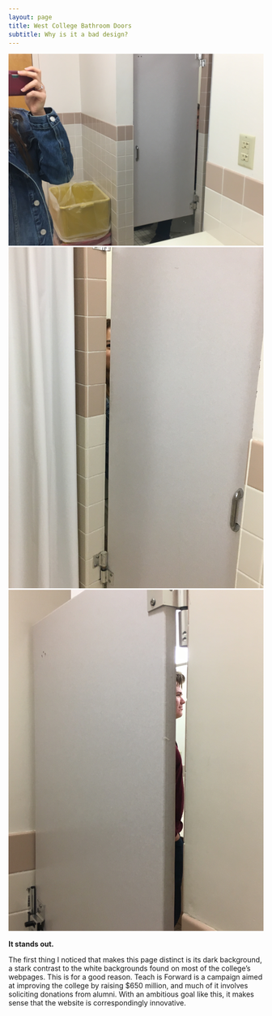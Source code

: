 ```yaml
---
layout: page
title: West College Bathroom Doors
subtitle: Why is it a bad design?
---
```


![Door gap through mirror ](/img/west2.jpg)
![Door gap external view ](/img/west3.jpg)
![Door gap internal view ](/img/west4.jpg)

**It stands out.**

The first thing I noticed that makes this page distinct is its dark background, a stark contrast to the white backgrounds found on most of the college’s webpages.  This is for a good reason. Teach is Forward is a campaign aimed at improving the college by raising $650 million, and much of it involves soliciting donations from alumni. With an ambitious goal like this, it makes sense that the website is correspondingly innovative. 

